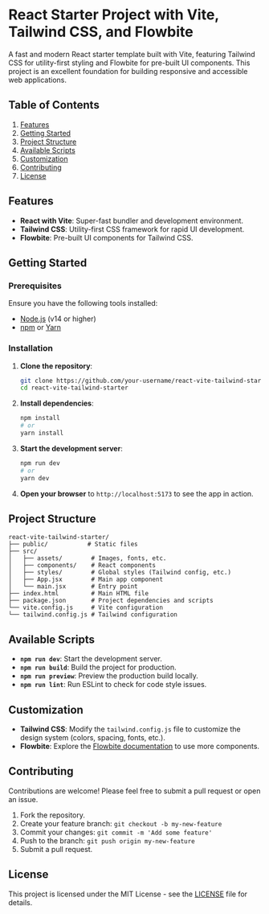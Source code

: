 # React Starter Project with Vite, Tailwind CSS, and Flowbite

A fast and modern React starter template built with Vite, featuring Tailwind CSS for utility-first styling and Flowbite for pre-built UI components. This project is an excellent foundation for building responsive and accessible web applications.

## Table of Contents

1. [Features](#features)
2. [Getting Started](#getting-started)
3. [Project Structure](#project-structure)
4. [Available Scripts](#available-scripts)
5. [Customization](#customization)
6. [Contributing](#contributing)
7. [License](#license)

## Features

- **React with Vite**: Super-fast bundler and development environment.
- **Tailwind CSS**: Utility-first CSS framework for rapid UI development.
- **Flowbite**: Pre-built UI components for Tailwind CSS.

## Getting Started

### Prerequisites

Ensure you have the following tools installed:

- [Node.js](https://nodejs.org/) (v14 or higher)
- [npm](https://www.npmjs.com/) or [Yarn](https://yarnpkg.com/)

### Installation

1. **Clone the repository**:

    ```bash
    git clone https://github.com/your-username/react-vite-tailwind-starter.git
    cd react-vite-tailwind-starter
    ```

2. **Install dependencies**:

    ```bash
    npm install
    # or
    yarn install
    ```

3. **Start the development server**:

    ```bash
    npm run dev
    # or
    yarn dev
    ```

4. **Open your browser** to `http://localhost:5173` to see the app in action.

## Project Structure

```plaintext
react-vite-tailwind-starter/
├── public/           # Static files
├── src/
│   ├── assets/        # Images, fonts, etc.
│   ├── components/    # React components
│   ├── styles/        # Global styles (Tailwind config, etc.)
│   ├── App.jsx        # Main app component
│   └── main.jsx       # Entry point
├── index.html         # Main HTML file
├── package.json       # Project dependencies and scripts
└── vite.config.js     # Vite configuration
└── tailwind.config.js # Tailwind configuration
```
## Available Scripts

- **`npm run dev`**: Start the development server.
- **`npm run build`**: Build the project for production.
- **`npm run preview`**: Preview the production build locally.
- **`npm run lint`**: Run ESLint to check for code style issues.

## Customization

- **Tailwind CSS**: Modify the `tailwind.config.js` file to customize the design system (colors, spacing, fonts, etc.).
- **Flowbite**: Explore the [Flowbite documentation](https://flowbite.com/docs/getting-started/quickstart/) to use more components.

## Contributing

Contributions are welcome! Please feel free to submit a pull request or open an issue.

1. Fork the repository.
2. Create your feature branch: `git checkout -b my-new-feature`
3. Commit your changes: `git commit -m 'Add some feature'`
4. Push to the branch: `git push origin my-new-feature`
5. Submit a pull request.

## License

This project is licensed under the MIT License - see the [LICENSE](LICENSE) file for details.
